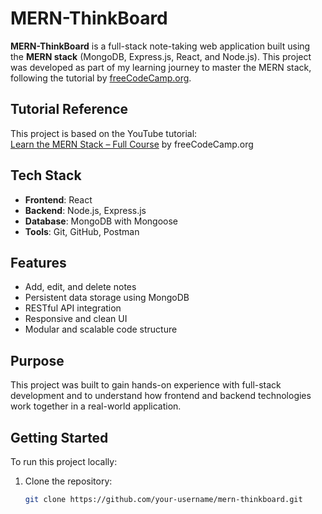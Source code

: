 # MERN-ThinkBoard

**MERN-ThinkBoard** is a full-stack note-taking web application built using the **MERN stack** (MongoDB, Express.js, React, and Node.js). This project was developed as part of my learning journey to master the MERN stack, following the tutorial by [freeCodeCamp.org](https://www.freecodecamp.org/).

## Tutorial Reference

This project is based on the YouTube tutorial:  
[Learn the MERN Stack – Full Course](https://youtu.be/F9gB5b4jgOI?si=Mso288SHwy7-7i9t) by freeCodeCamp.org

## Tech Stack

- **Frontend**: React  
- **Backend**: Node.js, Express.js  
- **Database**: MongoDB with Mongoose  
- **Tools**: Git, GitHub, Postman

## Features

- Add, edit, and delete notes  
- Persistent data storage using MongoDB  
- RESTful API integration  
- Responsive and clean UI  
- Modular and scalable code structure

## Purpose

This project was built to gain hands-on experience with full-stack development and to understand how frontend and backend technologies work together in a real-world application.

## Getting Started

To run this project locally:

1. Clone the repository:
   ```bash
   git clone https://github.com/your-username/mern-thinkboard.git
